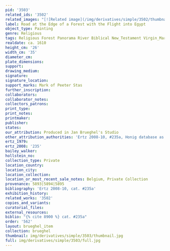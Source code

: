 ```yaml
---
pid: '3503'
related_ids: '3502'
related_images: "[![Related image](/img/derivatives/simple/3502/thumbnail.jpg)](/brughel/3502)"
label: Road at the Edge of a Forest with the Flight into Egypt
object_type: Painting
genre: Religious
tags: Religious Forest Panorama River Biblical New_Testament Virgin_Mary History Landscape
realdate: ca. 1610
height_cm: '26'
width_cm: '35'
diameter_cm: 
plate_dimensions: 
support: 
drawing_medium: 
signature: 
signature_location: 
support_marks: Mark of Peeter Stas
further_inscription: 
collaborators: 
collaborator_notes: 
collectors_patrons: 
print_type: 
print_notes: 
printmaker: 
publisher: 
states: 
our_attribution: Produced in Jan Brueghel's Studio
other_attribution_authorities: 'Ertz 2008-10, #235a, Honig database as Jan and studio'
ertz_1979: 
ertz_2008: '235'
bailey_walker: 
hollstein_no: 
collection_type: Private
location_country: 
location_city: 
location_collection: 
location_or_most_recent_sale_notes: Belgium, Private Collection
provenance: 5893|5894|5895
bibliography: 'Ertz 2008-10, cat. #235a'
exhibition_history: 
related_works: '3502'
copies_and_variants: 
curatorial_files: 
external_resources: 
biblio: "{% cite 8900 %} cat. #235a"
order: '562'
layout: brueghel_item
collection: brueghel
thumbnail: img/derivatives/simple/3503/thumbnail.jpg
full: img/derivatives/simple/3503/full.jpg
---
```

